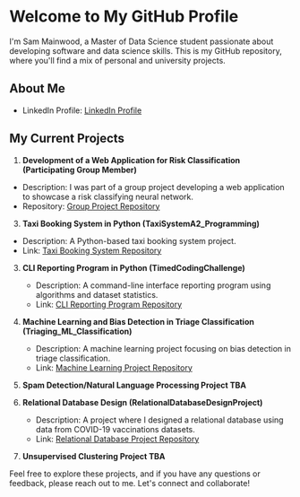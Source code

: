 # Welcome to My GitHub Profile

I'm Sam Mainwood, a Master of Data Science student passionate about developing software and data science skills. This is my GitHub repository, where you'll find a mix of personal and university projects.

## About Me

- LinkedIn Profile: [LinkedIn Profile](https://www.linkedin.com/in/sammainwood)

## My Current Projects

1.   **Development of a Web Application for Risk Classification (Participating Group Member)**
   - Description: I was part of a group project developing a web application to showcase a risk classifying neural network.
   - Repository: [Group Project Repository](https://github.com/WorkstationChris/WIL_Project)

3.   **Taxi Booking System in Python (TaxiSystemA2_Programming)**
   - Description: A Python-based taxi booking system project.
   - Link: [Taxi Booking System Repository](#link)

3. **CLI Reporting Program in Python (TimedCodingChallenge)**
   - Description: A command-line interface reporting program using algorithms and dataset statistics.
   - Link: [CLI Reporting Program Repository](#link)

4. **Machine Learning and Bias Detection in Triage Classification (Triaging_ML_Classification)**
   - Description: A machine learning project focusing on bias detection in triage classification.
   - Link: [Machine Learning Project Repository](#link)

5. **Spam Detection/Natural Language Processing Project TBA**

6. **Relational Database Design (RelationalDatabaseDesignProject)**
   - Description: A project where I designed a relational database using data from COVID-19 vaccinations datasets.
   - Link: [Relational Database Project Repository](#link)
  
7. **Unsupervised Clustering Project TBA**

Feel free to explore these projects, and if you have any questions or feedback, please reach out to me. Let's connect and collaborate!


<!---
Mainies/Mainies is a ✨ special ✨ repository because its `README.md` (this file) appears on your GitHub profile.
You can click the Preview link to take a look at your changes.
--->
